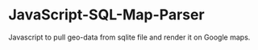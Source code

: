 JavaScript-SQL-Map-Parser
=========================

Javascript to pull geo-data from sqlite file and render it on Google maps.
